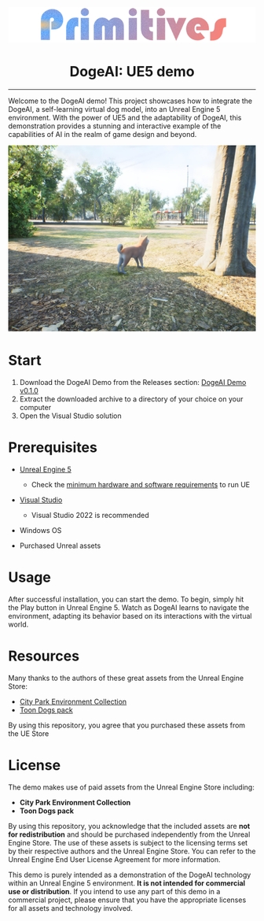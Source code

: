 <p align="center">
  <img src="https://github.com/PrimitivesLTD/DogeAI-Demo/blob/main/logo.png" alt="Primitives logo">
</p>
<h1 align="center">DogeAI: UE5 demo</h1>

------------

Welcome to the DogeAI demo! This project showcases how to integrate the DogeAI, a self-learning virtual dog model, into an Unreal Engine 5 environment. With the power of UE5 and the adaptability of DogeAI, this demonstration provides a stunning and interactive example of the capabilities of AI in the realm of game design and beyond.

<p align="center">
  <a href="https://youtu.be/82xQRdZNzgo">
    <img src="https://github.com/PrimitivesLTD/DogeAI-Demo/blob/main/Screenshot.jpg?raw=true" alt="Demo video">
  </a>
</p>

# Start

1. Download the DogeAI Demo from the Releases section: [DogeAI Demo v0.1.0](https://github.com/PrimitivesLTD/DogeAI-Demo/releases/tag/v0.1.0)
2. Extract the downloaded archive to a directory of your choice on your computer
3. Open the Visual Studio solution

# Prerequisites
- [Unreal Engine 5](https://www.unrealengine.com/unreal-engine-5)
    - Check the [minimum hardware and software requirements](https://docs.unrealengine.com/5.0/en-US/hardware-and-software-specifications-for-unreal-engine/) to run UE

- [Visual Studio](https://visualstudio.microsoft.com/downloads/)
    - Visual Studio 2022 is recommended

- Windows OS

- Purchased Unreal assets

# Usage

After successful installation, you can start the demo. To begin, simply hit the Play button in Unreal Engine 5. Watch as DogeAI learns to navigate the environment, adapting its behavior based on its interactions with the virtual world.

# Resources

Many thanks to the authors of these great assets from the Unreal Engine Store:
- [City Park Environment Collection](https://www.unrealengine.com/marketplace/en-US/product/city-park-environment-collection)
- [Toon Dogs pack](https://www.unrealengine.com/marketplace/en-US/product/toon-dogs-pack)

By using this repository, you agree that you purchased these assets from the UE Store

# License

The demo makes use of paid assets from the Unreal Engine Store including:
- **City Park Environment Collection**
- **Toon Dogs pack**

By using this repository, you acknowledge that the included assets are **not for redistribution** and should be purchased independently from the Unreal Engine Store. The use of these assets is subject to the licensing terms set by their respective authors and the Unreal Engine Store. You can refer to the Unreal Engine End User License Agreement for more information.

This demo is purely intended as a demonstration of the DogeAI technology within an Unreal Engine 5 environment. **It is not intended for commercial use or distribution**. If you intend to use any part of this demo in a commercial project, please ensure that you have the appropriate licenses for all assets and technology involved.
